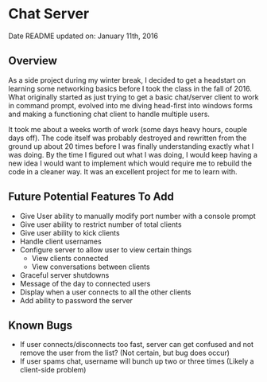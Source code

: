 # Chat Server
Date README updated on: January 11th, 2016

## Overview
As a side project during my winter break, I decided to get a headstart on learning some networking basics before I took the class in the fall of 2016.  What originally started as just trying to get a basic chat/server client to work in command prompt, evolved into me diving head-first into windows forms and making a functioning chat client to handle multiple users.

It took me about a weeks worth of work (some days heavy hours, couple days off).  The code itself was probably destroyed and rewritten from the ground up about 20 times before I was finally understanding exactly what I was doing.  By the time I figured out what I was doing, I would keep having a new idea I would want to implement which would require me to rebuild the code in a cleaner way.  It was an excellent project for me to learn with.

## Future Potential Features To Add
- Give User ability to manually modify port number with a console prompt
- Give user ability to restrict number of total clients
- Give user ability to kick clients
- Handle client usernames
- Configure server to allow user to view certain things
  - View clients connected
  - View conversations between clients
- Graceful server shutdowns
- Message of the day to connected users
- Display when a user connects to all the other clients
- Add ability to password the server

## Known Bugs
- If user connects/disconnects too fast, server can get confused and not remove the user from the list? (Not certain, but bug does occur)
- If user spams chat, username will bunch up two or three times (Likely a client-side problem)
